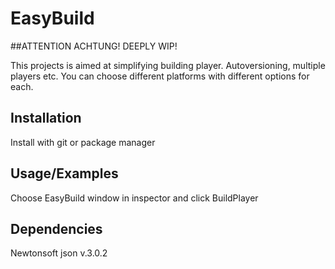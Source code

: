 # EasyBuild

##ATTENTION ACHTUNG! DEEPLY WIP! 

This projects is aimed at simplifying building player. Autoversioning, multiple players etc. You can choose different platforms with different options for each.


## Installation

Install with git or package manager
    
## Usage/Examples

Choose EasyBuild window in inspector and click BuildPlayer


## Dependencies

Newtonsoft json v.3.0.2
